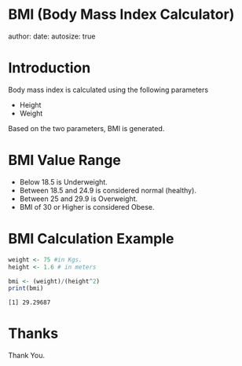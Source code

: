 BMI (Body Mass Index Calculator)
========================================================
author: 
date: 
autosize: true

Introduction
========================================================

Body mass index is calculated using the following parameters

- Height
- Weight

Based on the two parameters, BMI is generated.

BMI Value Range
========================================================

- Below 18.5 is Underweight.
- Between 18.5 and 24.9 is considered normal (healthy).
- Between 25 and 29.9 is Overweight.
- BMI of 30 or Higher is considered Obese.

BMI Calculation Example
========================================================


```r
weight <- 75 #in Kgs.
height <- 1.6 # in meters

bmi <- (weight)/(height^2)
print(bmi)
```

```
[1] 29.29687
```


Thanks
========================================================

Thank You.
